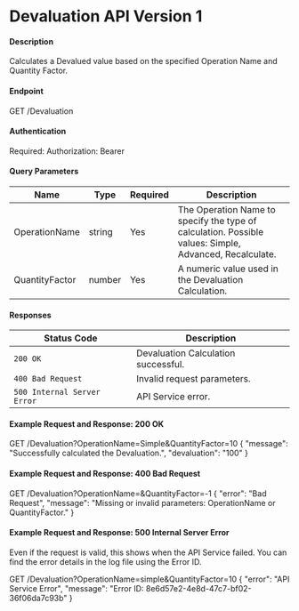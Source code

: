 # Devaluation API Version 1

#### Description
Calculates a Devalued value based on the specified Operation Name and Quantity Factor.

#### Endpoint
GET /Devaluation

#### Authentication
Required: Authorization: Bearer <token>

#### Query Parameters
| Name             | Type    | Required | Description  |
|------------------|---------|----------|--------------|
| OperationName    | string  | Yes      | The Operation Name to specify the type of calculation. Possible values: Simple, Advanced, Recalculate. |
| QuantityFactor   | number  | Yes      | A numeric value used in the Devaluation Calculation. |

#### Responses
| Status Code                 | Description            |
|-----------------------------|------------------------|
| `200 OK`                    | Devaluation Calculation successful. |
| `400 Bad Request`           | Invalid request parameters. |
| `500 Internal Server Error` | API Service error. |

#### Example Request and Response: 200 OK
GET /Devaluation?OperationName=Simple&QuantityFactor=10
{
"message": "Successfully calculated the Devaluation.",
"devaluation": "100"
}

#### Example Request and Response: 400 Bad Request
GET /Devaluation?OperationName=&QuantityFactor=-1
{
"error": "Bad Request",
"message": "Missing or invalid parameters: OperationName or QuantityFactor."
}

#### Example Request and Response: 500 Internal Server Error
Even if the request is valid, this shows when the API Service failed.
You can find the error details in the log file using the Error ID.

GET /Devaluation?OperationName=simple&QuantityFactor=10
{
"error": "API Service Error",
"message": "Error ID: 8e6d57e2-4e8d-47c7-bf02-36f06da7c93b"
}
